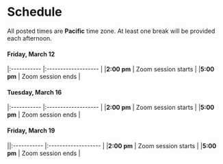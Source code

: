 # Schedule

All posted times are **Pacific** time zone. At least one break will be provided each afternoon.

#### Friday, March 12

|:----------- |:------------------- |
|**2:00 pm**  | Zoom session starts |
|**5:00 pm** | Zoom session ends |

#### Tuesday, March 16

|:----------- |:------------------- |
|**2:00 pm**  | Zoom session starts |
|**5:00 pm** | Zoom session ends |

#### Friday, March 19

||:----------- |:------------------- |
|**2:00 pm**  | Zoom session starts |
|**5:00 pm** | Zoom session ends |
